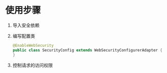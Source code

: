 # 使用步骤

1. 导入安全依赖

2. 编写配置类

   ```java
   @EnableWebSecurity
   public class SecurityConfig extends WebSecurityConfigurerAdapter {
   }
   ```

3. 控制请求的访问权限